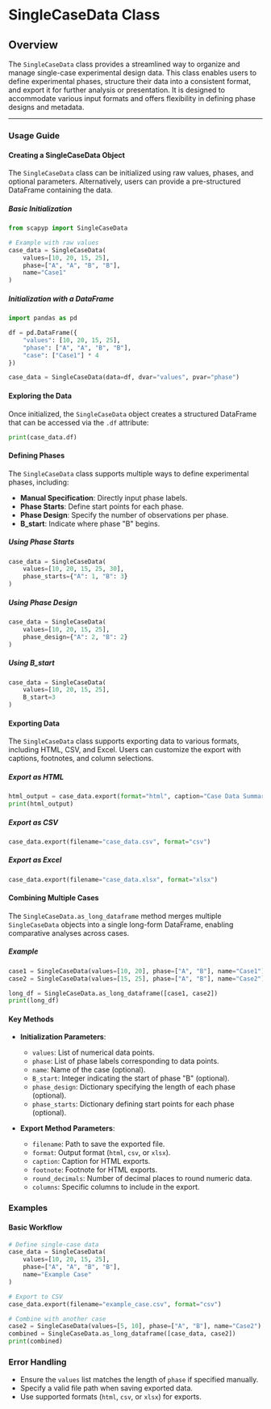 # SingleCaseData Class

## **Overview**
The `SingleCaseData` class provides a streamlined way to organize and manage single-case experimental design data. This class enables users to define experimental phases, structure their data into a consistent format, and export it for further analysis or presentation. It is designed to accommodate various input formats and offers flexibility in defining phase designs and metadata.

---

### **Usage Guide**

#### **Creating a SingleCaseData Object**
The `SingleCaseData` class can be initialized using raw values, phases, and optional parameters. Alternatively, users can provide a pre-structured DataFrame containing the data.

##### **Basic Initialization**
```python
from scapyp import SingleCaseData

# Example with raw values
case_data = SingleCaseData(
    values=[10, 20, 15, 25],
    phase=["A", "A", "B", "B"],
    name="Case1"
)
```

##### **Initialization with a DataFrame**
```python
import pandas as pd

df = pd.DataFrame({
    "values": [10, 20, 15, 25],
    "phase": ["A", "A", "B", "B"],
    "case": ["Case1"] * 4
})

case_data = SingleCaseData(data=df, dvar="values", pvar="phase")
```


#### **Exploring the Data**
Once initialized, the `SingleCaseData` object creates a structured DataFrame that can be accessed via the `.df` attribute:

```python
print(case_data.df)
```


#### **Defining Phases**
The `SingleCaseData` class supports multiple ways to define experimental phases, including:

- **Manual Specification**: Directly input phase labels.
- **Phase Starts**: Define start points for each phase.
- **Phase Design**: Specify the number of observations per phase.
- **B_start**: Indicate where phase "B" begins.

##### **Using Phase Starts**
```python
case_data = SingleCaseData(
    values=[10, 20, 15, 25, 30],
    phase_starts={"A": 1, "B": 3}
)
```

##### **Using Phase Design**
```python
case_data = SingleCaseData(
    values=[10, 20, 15, 25],
    phase_design={"A": 2, "B": 2}
)
```

##### **Using B_start**
```python
case_data = SingleCaseData(
    values=[10, 20, 15, 25],
    B_start=3
)
```


#### **Exporting Data**
The `SingleCaseData` class supports exporting data to various formats, including HTML, CSV, and Excel. Users can customize the export with captions, footnotes, and column selections.

##### **Export as HTML**
```python
html_output = case_data.export(format="html", caption="Case Data Summary")
print(html_output)
```

##### **Export as CSV**
```python
case_data.export(filename="case_data.csv", format="csv")
```

##### **Export as Excel**
```python
case_data.export(filename="case_data.xlsx", format="xlsx")
```


#### **Combining Multiple Cases**
The `SingleCaseData.as_long_dataframe` method merges multiple `SingleCaseData` objects into a single long-form DataFrame, enabling comparative analyses across cases.

##### **Example**
```python
case1 = SingleCaseData(values=[10, 20], phase=["A", "B"], name="Case1")
case2 = SingleCaseData(values=[15, 25], phase=["A", "B"], name="Case2")

long_df = SingleCaseData.as_long_dataframe([case1, case2])
print(long_df)
```


#### **Key Methods**

- **Initialization Parameters**:
  - `values`: List of numerical data points.
  - `phase`: List of phase labels corresponding to data points.
  - `name`: Name of the case (optional).
  - `B_start`: Integer indicating the start of phase "B" (optional).
  - `phase_design`: Dictionary specifying the length of each phase (optional).
  - `phase_starts`: Dictionary defining start points for each phase (optional).

- **Export Method Parameters**:
  - `filename`: Path to save the exported file.
  - `format`: Output format (`html`, `csv`, or `xlsx`).
  - `caption`: Caption for HTML exports.
  - `footnote`: Footnote for HTML exports.
  - `round_decimals`: Number of decimal places to round numeric data.
  - `columns`: Specific columns to include in the export.


### **Examples**

#### **Basic Workflow**
```python
# Define single-case data
case_data = SingleCaseData(
    values=[10, 20, 15, 25],
    phase=["A", "A", "B", "B"],
    name="Example Case"
)

# Export to CSV
case_data.export(filename="example_case.csv", format="csv")

# Combine with another case
case2 = SingleCaseData(values=[5, 10], phase=["A", "B"], name="Case2")
combined = SingleCaseData.as_long_dataframe([case_data, case2])
print(combined)
```

### **Error Handling**

- Ensure the `values` list matches the length of `phase` if specified manually.
- Specify a valid file path when saving exported data.
- Use supported formats (`html`, `csv`, or `xlsx`) for exports.

